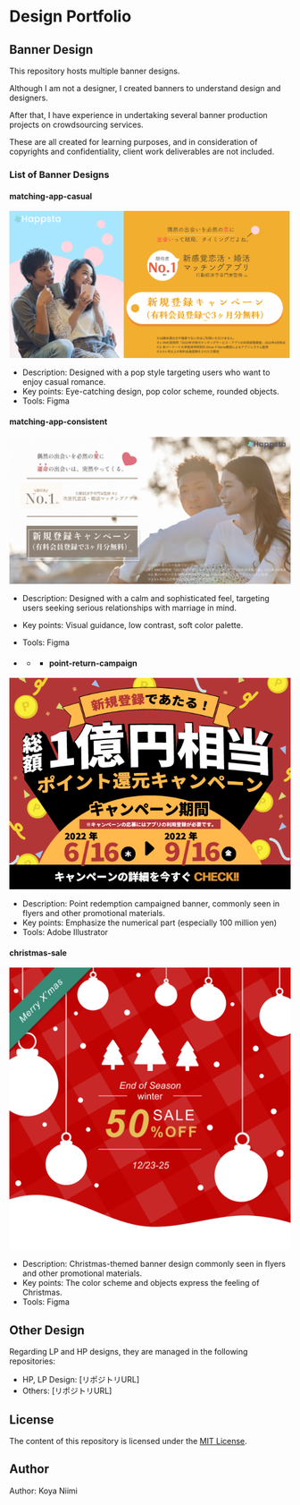 # Design Portfolio

## Banner Design

This repository hosts multiple banner designs.  

Although I am not a designer, I created banners to understand design and designers.  

After that, I have experience in undertaking several banner production projects on crowdsourcing services.  

These are all created for learning purposes, and in consideration of copyrights and confidentiality, client work deliverables are not included.

### List of Banner Designs

#### matching-app-casual

![matching-app-casual](matching-app/matching-app-casual.png)

* Description: Designed with a pop style targeting users who want to enjoy casual romance.
* Key points: Eye-catching design, pop color scheme, rounded objects.
* Tools: Figma



  
#### matching-app-consistent

![matching-app-consistent](matching-app/matching-app-consistent.png)

* Description: Designed with a calm and sophisticated feel, targeting users seeking serious relationships with marriage in mind.
* Key points: Visual guidance, low contrast, soft color palette.
* Tools: Figma

* * * #### point-return-campaign

![point-return-campaign](point-return-campaign.png)

* Description: Point redemption campaigned banner, commonly seen in flyers and other promotional materials.
* Key points:  Emphasize the numerical part (especially 100 million yen)
* Tools: Adobe Illustrator

#### christmas-sale

![christmas-sale](christmas-sale.png)

* Description: Christmas-themed banner design commonly seen in flyers and other promotional materials.
* Key points:  The color scheme and objects express the feeling of Christmas.
* Tools: Figma


## Other Design

Regarding LP and HP designs, they are managed in the following repositories:

* HP, LP Design: [リポジトリURL]
* Others: [リポジトリURL]

## License

The content of this repository is licensed under the [MIT License](LICENSE.txt).

## Author

Author: Koya Niimi
